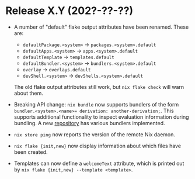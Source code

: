 # Release X.Y (202?-??-??)

* A number of "default" flake output attributes have been
  renamed. These are:

  * `defaultPackage.<system>` → `packages.<system>.default`
  * `defaultApps.<system>` → `apps.<system>.default`
  * `defaultTemplate` → `templates.default`
  * `defaultBundler.<system>` → `bundlers.<system>.default`
  * `overlay` → `overlays.default`
  * `devShell.<system>` → `devShells.<system>.default`

  The old flake output attributes still work, but `nix flake check`
  will warn about them.

* Breaking API change: `nix bundle` now supports bundlers of the form
  `bundler.<system>.<name>= derivation: another-derivation;`. This
  supports additional functionality to inspect evaluation information
  during bundling. A new
  [repository](https://github.com/NixOS/bundlers) has various bundlers
  implemented.

* `nix store ping` now reports the version of the remote Nix daemon.

* `nix flake {init,new}` now display information about which files have been
  created.

* Templates can now define a `welcomeText` attribute, which is printed out by
  `nix flake {init,new} --template <template>`.
